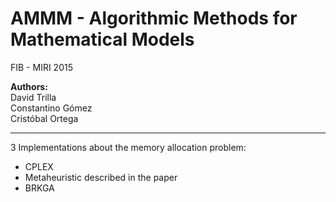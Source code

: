 AMMM - Algorithmic Methods for Mathematical Models   
==  

FIB - MIRI 2015


**Authors:**  
David Trilla  
Constantino Gómez  
Cristóbal Ortega  

----

3 Implementations about the memory allocation problem:  
- CPLEX
- Metaheuristic described in the paper
- BRKGA
